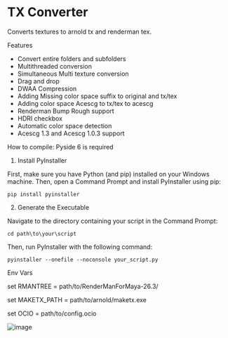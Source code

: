 # TX Converter
 Converts textures to arnold tx and renderman tex.
 
Features
 - Convert entire folders and subfolders
 - Multithreaded conversion
 - Simultaneous Multi texture conversion
 - Drag and drop
 - DWAA Compression
 - Adding Missing color space suffix to original and tx/tex
 - Adding color space Acescg to tx/tex to acescg
 - Renderman Bump Rough support
 - HDRI checkbox
 - Automatic color space detection
 - Acescg 1.3 and Acescg 1.0.3 support

 How to compile:
 Pyside 6 is required

1. Install PyInstaller

First, make sure you have Python (and pip) installed on your Windows machine. Then, open a Command Prompt and install PyInstaller using pip:

```pip install pyinstaller```

2. Generate the Executable

Navigate to the directory containing your script in the Command Prompt:

```cd path\to\your\script```

Then, run PyInstaller with the following command:

```pyinstaller --onefile --noconsole your_script.py```


Env Vars

 set RMANTREE = path/to/RenderManForMaya-26.3/
 
 set MAKETX_PATH = path/to/arnold/maketx.exe 
 
 set OCIO = path/to/config.ocio
 

![image](https://github.com/user-attachments/assets/393fe5ae-7a22-4060-be49-3e0bb66e5c0c)



